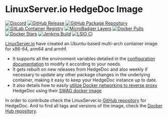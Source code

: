 # LinuxServer.io HedgeDoc Image

[![Discord](https://img.shields.io/discord/354974912613449730.svg?color=94398d&labelColor=555555&logoColor=ffffff&style=for-the-badge&label=Discord&logo=discord)](https://discord.gg/YWrKVTn "realtime support / chat with the community and the team.")
[![GitHub Release](https://img.shields.io/github/release/linuxserver/docker-hedgedoc.svg?color=94398d&labelColor=555555&logoColor=ffffff&style=for-the-badge&logo=github)](https://github.com/linuxserver/docker-hedgedoc/releases)
[![GitHub Package Repository](https://img.shields.io/static/v1.svg?color=94398d&labelColor=555555&logoColor=ffffff&style=for-the-badge&label=linuxserver.io&message=GitHub%20Package&logo=github)](https://github.com/linuxserver/docker-hedgedoc/packages)
[![GitLab Container Registry](https://img.shields.io/static/v1.svg?color=94398d&labelColor=555555&logoColor=ffffff&style=for-the-badge&label=linuxserver.io&message=GitLab%20Registry&logo=gitlab)](https://gitlab.com/linuxserver.io/docker-hedgedoc/container_registry)
[![MicroBadger Layers](https://img.shields.io/microbadger/layers/linuxserver/hedgedoc.svg?color=94398d&labelColor=555555&logoColor=ffffff&style=for-the-badge)](https://microbadger.com/images/linuxserver/hedgedoc "Get your own version badge on microbadger.com")
[![Docker Pulls](https://img.shields.io/docker/pulls/linuxserver/hedgedoc.svg?color=94398d&labelColor=555555&logoColor=ffffff&style=for-the-badge&label=pulls&logo=docker)](https://hub.docker.com/r/linuxserver/hedgedoc)
[![Docker Stars](https://img.shields.io/docker/stars/linuxserver/hedgedoc.svg?color=94398d&labelColor=555555&logoColor=ffffff&style=for-the-badge&label=stars&logo=docker)](https://hub.docker.com/r/linuxserver/hedgedoc)
[![Jenkins Build](https://img.shields.io/jenkins/build?labelColor=555555&logoColor=ffffff&style=for-the-badge&jobUrl=https%3A%2F%2Fci.linuxserver.io%2Fjob%2FDocker-Pipeline-Builders%2Fjob%2Fdocker-hedgedoc%2Fjob%2Fmain%2F&logo=jenkins)](https://ci.linuxserver.io/job/Docker-Pipeline-Builders/job/docker-hedgedoc/job/main/)
[![LSIO CI](https://img.shields.io/badge/dynamic/yaml?color=94398d&labelColor=555555&logoColor=ffffff&style=for-the-badge&label=CI&query=CI&url=https%3A%2F%2Fci-tests.linuxserver.io%2Flinuxserver%2Fhedgedoc%2Flatest%2Fci-status.yml)](https://ci-tests.linuxserver.io/linuxserver/hedgedoc/latest/index.html)

[LinuxServer.io](https://linuxserver.io) have created an Ubuntu-based multi-arch container image for x86-64, arm64 and armhf.

- It supports all the environment variables detailed in the [configuration documentation](../configuration-env-vars.md) to modify it according to your needs.
- It gets rebuilt on new releases from HedgeDoc and also weekly if necessary to update any other package changes in the underlying container, making it easy to keep your HedgeDoc instance up to date.
- It also details how to easily [utilize Docker networking to reverse proxy](https://github.com/linuxserver/docker-hedgedoc/#application-setup) HedgeDoc using their [SWAG docker image](https://github.com/linuxserver/docker-swag)

In order to contribute check the LinuxServer.io [GitHub repository](https://github.com/linuxserver/docker-hedgedoc/) for HedgeDoc.
And to find all tags and versions of the image, check the [Docker Hub repository](https://hub.docker.com/r/linuxserver/hedgedoc).
